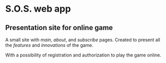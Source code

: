 # S.O.S. web app
## Presentation site for **online game**

A small site with *main*, *about*, and *subscribe* pages.
Created to present all the *features* and *innovations* 
of the game.

With a possibility of registration and authorization to play the game online.


